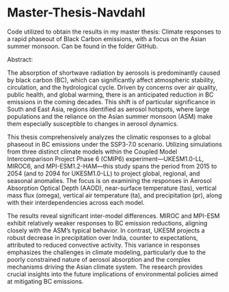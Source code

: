 # Master-Thesis-Navdahl
Code utilized to obtain the results in my master thesis: Climate responses to a rapid phaseout of Black Carbon emissions, with a focus on the Asian summer monsoon.
Can be found in the folder GitHub.

Abstract: 

The absorption of shortwave radiation by aerosols is predominantly caused by black carbon (BC), which can significantly affect atmospheric stability, circulation, and the hydrological cycle. Driven by concerns over air quality, public health, and global warming, there is an anticipated reduction in BC emissions in the coming decades. This shift is of particular significance in South and East Asia, regions identified as aerosol hotspots, where large populations and the reliance on the Asian summer monsoon (ASM) make them especially susceptible to changes in aerosol dynamics.

This thesis comprehensively analyzes the climatic responses to a global phaseout in BC emissions under the SSP3-7.0 scenario. Utilizing simulations from three distinct climate models within the Coupled Model Intercomparison Project Phase 6 (CMIP6) experiment—UKESM1.0-LL, MIROC6, and MPI-ESM1.2-HAM—this study spans the period from 2015 to 2054 (and to 2094 for UKESM1.0-LL) to project global, regional, and seasonal anomalies. The focus is on examining the responses in Aerosol Absorption Optical Depth (AAOD), near-surface temperature (tas), vertical mass flux (omega), vertical air temperature (ta), and precipitation (pr), along with their interdependencies across each model.

The results reveal significant inter-model differences. MIROC and MPI-ESM exhibit relatively weaker responses to BC emission reductions, aligning closely with the ASM’s typical behavior. In contrast, UKESM projects a robust decrease in precipitation over India, counter to expectations, attributed to reduced convective activity. This variance in responses emphasizes the challenges in climate modeling, particularly due to the poorly constrained nature of aerosol absorption and the complex mechanisms driving the Asian climate system. The research provides crucial insights into the future implications of environmental policies aimed at mitigating BC emissions.

